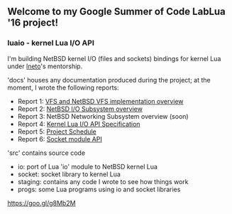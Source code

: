 ## Welcome to my Google Summer of Code LabLua '16 project!

### luaio - kernel Lua I/O API

I'm building NetBSD kernel I/O (files and sockets) bindings for kernel Lua 
under [lneto](https://github.com/lneto)'s mentorship.

'docs' houses any documentation produced during the project; at the moment,
I wrote the following reports:

  * Report 1: [VFS and NetBSD VFS implementation 
  overview](https://github.com/salazar/luaio/blob/master/docs/r1_vfs.txt)
  * Report 2: [NetBSD I/O Subsystem 
  overview](https://github.com/salazar/luaio/blob/master/docs/r2_io.txt)
  * Report 3: NetBSD Networking Subsystem overview (soon)
  * Report 4: [Kernel Lua I/O API 
  Specification](https://github.com/salazar/luaio/blob/master/docs/r4_api.txt)
  * Report 5: [Project 
  Schedule](https://github.com/salazar/luaio/blob/master/docs/r5_schedule.txt)
  * Report 6: [Socket module
  API](https://github.com/salazar/luaio/blob/master/docs/r6_final_socket_api.txt)

'src' contains source code
  * io: port of Lua 'io' module to NetBSD kernel Lua
  * socket: socket library to kernel Lua
  * staging: contains any code I wrote to see how things work
  * progs: some Lua programs using io and socket libraries

https://goo.gl/g8Mb2M
